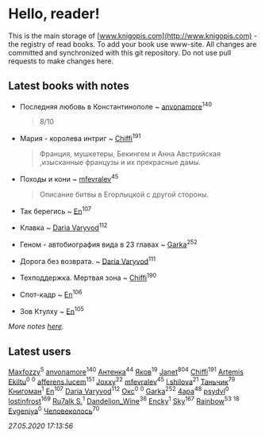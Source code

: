 # Hello, reader!
This is the main storage of [www.knigopis.com](http://www.knigopis.com) - the registry of read books.
To add your book use www-site. All changes are committed and synchronized with this git repository.
Do not use pull requests to make changes here.


## Latest books with notes
* Последняя любовь в Константинополе ~ [anvonamore](users/595/5957175-vkontakte)<sup>140</sup>
    > 8/10

* Мария - королева интриг ~ [Chiffi](users/105/105831994080785626680-google)<sup>191</sup>
    > Франция, мушкетеры, Бекингем и Анна Австрийская ,изысканные французы и их прекрасные дамы.

* Походы и кони ~ [mfevralev](users/140/140966150-vkontakte)<sup>45</sup>
    > Описание битвы в Егорлыцкой с другой стороны.

* Так берегись ~ [En](users/333/333646551-vkontakte)<sup>107</sup>

* Клавка ~ [Daria Varyvod](users/829/829893410524253-facebook)<sup>112</sup>

* Геном - автобиография вида в 23 главах ~ [Garka](users/115/115753719718250012620-google)<sup>252</sup>

* Дорога без возврата. ~ [Daria Varyvod](users/829/829893410524253-facebook)<sup>111</sup>

* Техподдержка. Мертвая зона ~ [Chiffi](users/105/105831994080785626680-google)<sup>190</sup>

* Спот-кадр ~ [En](users/333/333646551-vkontakte)<sup>106</sup>

* Зов Ктулху ~ [En](users/333/333646551-vkontakte)<sup>105</sup>


_More notes [here](latest_books_with_notes.md)._


## Latest users
[Maxfozzy](users/107/107378796665154363606-google)<sup>5</sup> 
[anvonamore](users/595/5957175-vkontakte)<sup>140</sup> 
[Антенка](users/118/118158645037334943900-google)<sup>44</sup> 
[Яков](users/117/117277044284589498872-google)<sup>19</sup> 
[Janet](users/108/108113656204404967440-google)<sup>804</sup> 
[Chiffi](users/105/105831994080785626680-google)<sup>191</sup> 
[Artemis Ekiltu](users/110/110561039693397831976-google)<sup>0</sup> 
[](users/273/2730725403881311-facebook)<sup>0</sup> 
[afferens.lucem](users/196/196071655-vkontakte)<sup>151</sup> 
[Joxxy](users/109/109128632962928278575-google)<sup>22</sup> 
[mfevralev](users/140/140966150-vkontakte)<sup>45</sup> 
[l.shilova](users/101/10123344-vkontakte)<sup>21</sup> 
[Таньчик](users/209/2096581563762610-facebook)<sup>79</sup> 
[Книгоман](users/179/1790827924355710-facebook)<sup>1</sup> 
[En](users/333/333646551-vkontakte)<sup>107</sup> 
[Daria Varyvod](users/829/829893410524253-facebook)<sup>112</sup> 
[Окс](users/111/111440266788495776662-google)<sup>0</sup> 
[](users/956/9563626166489439632-mailru)<sup>0</sup> 
[Garka](users/115/115753719718250012620-google)<sup>252</sup> 
[4apa](users/117/117392596378069249667-google)<sup>48</sup> 
[psydvl](users/393/39333502-vkontakte)<sup>0</sup> 
[lostinfrost](users/217/217891524-vkontakte)<sup>169</sup> 
[Ru7alk S.](users/108/108928888752736822195-google)<sup>1</sup> 
[Dandelion_Wine](users/586/58602788-vkontakte)<sup>36</sup> 
[Encky](users/112/112840961362766819849-google)<sup>1</sup> 
[Sky](users/118/118049897850017649660-google)<sup>167</sup> 
[Rainbow](users/109/109787328219839805802-google)<sup>53</sup> 
[](users/153/1537586159620888-facebook)<sup>18</sup> 
[Evgeniya](users/764/764921170332844-facebook)<sup>0</sup> 
[Человеколось](users/174/17475979687188177329-mailru)<sup>70</sup> 


_27.05.2020 17:13:56_
